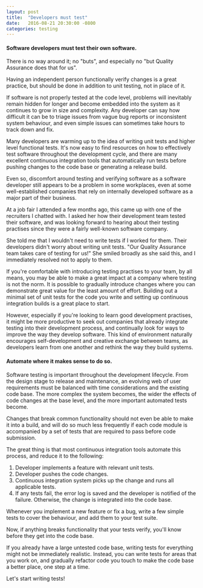 ```yaml
---
layout: post
title:  "Developers must test"
date:   2016-08-21 20:30:00 -0800
categories: testing
---
```


#### Software developers must test their own software.

There is no way around it; no "buts", and especially no "but Quality Assurance does that for us".

Having an independent person functionally verify changes is a great practice, but should be done in addition to unit testing, not in place of it.

If software is not properly tested at the code level, problems will inevitably remain hidden for longer and become embedded into the system as it continues to grow in size and complexity.  Any developer can say how difficult it can be to triage issues from vague bug reports or inconsistent system behaviour, and even simple issues can sometimes take hours to track down and fix.

Many developers are warming up to the idea of writing unit tests and higher level functional tests.  It's now easy to find resources on how to effectively test software throughout the development cycle, and there are many excellent continuous integration tools that automatically run tests before pushing changes to the code base or generating a release build.

Even so, discomfort around testing and verifying software as a software developer still appears to be a problem in some workplaces, even at some well-established companies that rely on internally developed software as a major part of their business.

At a job fair I attended a few months ago, this came up with one of the recruiters I chatted with.  I asked her how their development team tested their software, and was looking forward to hearing about their testing practises since they were a fairly well-known software company.

She told me that I wouldn't need to write tests if I worked for them.  Their developers didn't worry about writing unit tests.  "Our Quality Assurance team takes care of testing for us!"  She smiled broadly as she said this, and I immediately resolved not to apply to them.

If you're comfortable with introducing testing practises to your team, by all means, you may be able to make a great impact at a company where testing is not the norm.  It is possible to gradually introduce changes where you can demonstrate great value for the least amount of effort.  Building out a minimal set of unit tests for the code you write and setting up continuous integration builds is a great place to start.

However, especially if you're looking to learn good development practises, it might be more productive to seek out companies that already integrate testing into their development process, and continually look for ways to improve the way they develop software.  This kind of environment naturally encourages self-development and creative exchange between teams, as developers learn from one another and rethink the way they build systems.

#### Automate where it makes sense to do so.

Software testing is important throughout the development lifecycle.  From the design stage to release and maintenance, an evolving web of user requirements must be balanced with time considerations and the existing code base.  The more complex the system becomes, the wider the effects of code changes at the base level, and the more important automated tests become.

Changes that break common functionality should not even be able to make it into a build, and will do so much less frequently if each code module is accompanied by a set of tests that are required to pass before code submission.

The great thing is that most continuous integration tools automate this process, and reduce it to the following:

1. Developer implements a feature with relevant unit tests.
2. Developer pushes the code changes.
3. Continuous integration system picks up the change and runs all applicable tests.
4. If any tests fail, the error log is saved and the developer is notified of the failure.  Otherwise, the change is integrated into the code base.

Whenever you implement a new feature or fix a bug, write a few simple tests to cover the behaviour, and add them to your test suite.

Now, if anything breaks functionality that your tests verify, you'll know before they get into the code base.

If you already have a large untested code base, writing tests for everything might not be immediately realistic.  Instead, you can write tests for areas that you work on, and gradually refactor code you touch to make the code base a better place, one step at a time.

Let's start writing tests!